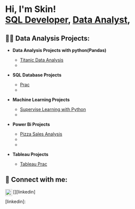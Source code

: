<h1>Hi, I'm Skin! <br/><a href="https://sirskin01.github.io">SQL Developer</a>, <a href="">Data Analyst</a>,</h1>

<h2>👨‍💻 Data Analysis Projects:</h2>

- <b>Data Analysis Projects with python(Pandas)</b>
  - [Titanic Data Analysis](https://github.com/sirskin01/job/blob/main/%20Suv%20Practice%20copy.ipynb)
  - []()

- <b>SQL Database Projects</b>
  - [Prac](https://github.com/sirskin01/job/blob/main/Prac%20copy.ipynb )
  - []()

- <b>Machine Learning Projects</b>
  - [Supervise Learning with Python](https://github.com/sirskin01/job/blob/main/Practice%201%20copy.ipynb )
  - []()
 
- <b>Power Bi Projects</b>
  - [Pizza Sales Analysis](https://github.com/sirskin01/job/blob/main/Practice%202%20copy.ipynb )
  - []()
  - []()
    
- <b>Tableau Projects</b>
  - [Tableau Prac](https://github.com/sirskin01/job/blob/main/Practice%20copy.ipynb )


<h2> 🤳 Connect with me:</h2>
 
[<img align="left" alt="JoshMadakor | LinkedIn" width="22px" src="https://cdn.jsdelivr.net/npm/simple-icons@v3/icons/linkedin.svg" />][linkedin]


[linkedin]: 
